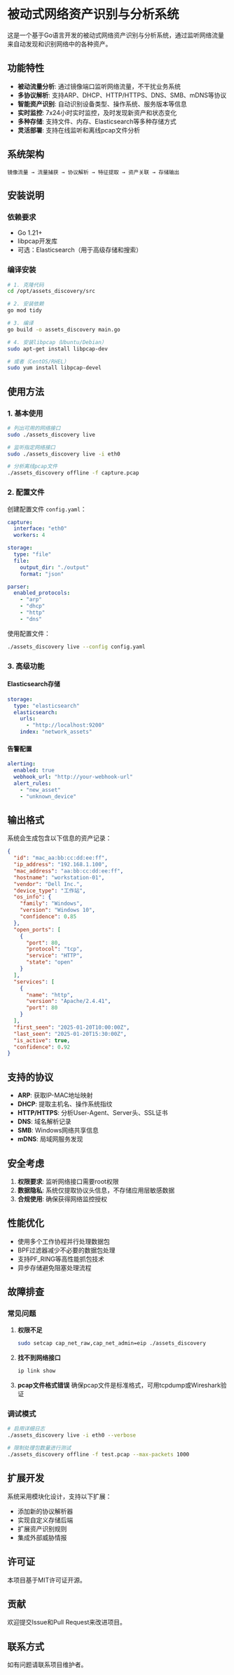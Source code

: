 # 被动式网络资产识别与分析系统

这是一个基于Go语言开发的被动式网络资产识别与分析系统，通过监听网络流量来自动发现和识别网络中的各种资产。

## 功能特性

- **被动流量分析**: 通过镜像端口监听网络流量，不干扰业务系统
- **多协议解析**: 支持ARP、DHCP、HTTP/HTTPS、DNS、SMB、mDNS等协议
- **智能资产识别**: 自动识别设备类型、操作系统、服务版本等信息
- **实时监控**: 7x24小时实时监控，及时发现新资产和状态变化
- **多种存储**: 支持文件、内存、Elasticsearch等多种存储方式
- **灵活部署**: 支持在线监听和离线pcap文件分析

## 系统架构

```
镜像流量 → 流量捕获 → 协议解析 → 特征提取 → 资产关联 → 存储输出
```

## 安装说明

### 依赖要求

- Go 1.21+
- libpcap开发库
- 可选：Elasticsearch（用于高级存储和搜索）

### 编译安装

```bash
# 1. 克隆代码
cd /opt/assets_discovery/src

# 2. 安装依赖
go mod tidy

# 3. 编译
go build -o assets_discovery main.go

# 4. 安装libpcap（Ubuntu/Debian）
sudo apt-get install libpcap-dev

# 或者（CentOS/RHEL）
sudo yum install libpcap-devel
```

## 使用方法

### 1. 基本使用

```bash
# 列出可用的网络接口
sudo ./assets_discovery live

# 监听指定网络接口
sudo ./assets_discovery live -i eth0

# 分析离线pcap文件
./assets_discovery offline -f capture.pcap
```

### 2. 配置文件

创建配置文件 `config.yaml`：

```yaml
capture:
  interface: "eth0"
  workers: 4

storage:
  type: "file"
  file:
    output_dir: "./output"
    format: "json"

parser:
  enabled_protocols:
    - "arp"
    - "dhcp"
    - "http"
    - "dns"
```

使用配置文件：

```bash
./assets_discovery live --config config.yaml
```

### 3. 高级功能

#### Elasticsearch存储

```yaml
storage:
  type: "elasticsearch"
  elasticsearch:
    urls:
      - "http://localhost:9200"
    index: "network_assets"
```

#### 告警配置

```yaml
alerting:
  enabled: true
  webhook_url: "http://your-webhook-url"
  alert_rules:
    - "new_asset"
    - "unknown_device"
```

## 输出格式

系统会生成包含以下信息的资产记录：

```json
{
  "id": "mac_aa:bb:cc:dd:ee:ff",
  "ip_address": "192.168.1.100",
  "mac_address": "aa:bb:cc:dd:ee:ff",
  "hostname": "workstation-01",
  "vendor": "Dell Inc.",
  "device_type": "工作站",
  "os_info": {
    "family": "Windows",
    "version": "Windows 10",
    "confidence": 0.85
  },
  "open_ports": [
    {
      "port": 80,
      "protocol": "tcp",
      "service": "HTTP",
      "state": "open"
    }
  ],
  "services": [
    {
      "name": "http",
      "version": "Apache/2.4.41",
      "port": 80
    }
  ],
  "first_seen": "2025-01-20T10:00:00Z",
  "last_seen": "2025-01-20T15:30:00Z",
  "is_active": true,
  "confidence": 0.92
}
```

## 支持的协议

- **ARP**: 获取IP-MAC地址映射
- **DHCP**: 提取主机名、操作系统指纹
- **HTTP/HTTPS**: 分析User-Agent、Server头、SSL证书
- **DNS**: 域名解析记录
- **SMB**: Windows网络共享信息
- **mDNS**: 局域网服务发现

## 安全考虑

1. **权限要求**: 监听网络接口需要root权限
2. **数据隐私**: 系统仅提取协议头信息，不存储应用层敏感数据
3. **合规使用**: 确保获得网络监控授权

## 性能优化

- 使用多个工作协程并行处理数据包
- BPF过滤器减少不必要的数据包处理
- 支持PF_RING等高性能抓包技术
- 异步存储避免阻塞处理流程

## 故障排查

### 常见问题

1. **权限不足**
   ```bash
   sudo setcap cap_net_raw,cap_net_admin=eip ./assets_discovery
   ```

2. **找不到网络接口**
   ```bash
   ip link show
   ```

3. **pcap文件格式错误**
   确保pcap文件是标准格式，可用tcpdump或Wireshark验证

### 调试模式

```bash
# 启用详细日志
./assets_discovery live -i eth0 --verbose

# 限制处理包数量进行测试
./assets_discovery offline -f test.pcap --max-packets 1000
```

## 扩展开发

系统采用模块化设计，支持以下扩展：

- 添加新的协议解析器
- 实现自定义存储后端
- 扩展资产识别规则
- 集成外部威胁情报

## 许可证

本项目基于MIT许可证开源。

## 贡献

欢迎提交Issue和Pull Request来改进项目。

## 联系方式

如有问题请联系项目维护者。
